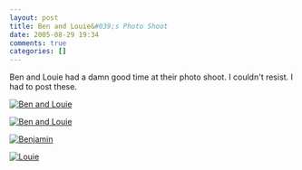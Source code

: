 ```yaml
---
layout: post
title: Ben and Louie&#039;s Photo Shoot
date: 2005-08-29 19:34
comments: true
categories: []
---
```

Ben and Louie had a damn good time at their photo shoot. I couldn't resist. I had to post these.

<a href="http://photos.filias.com/main.php?g2_view=core.ShowItem&amp;g2_itemId=22126&amp;g2_imageViewsIndex=1"><img class="photo" src="http://photos.filias.com/main.php?g2_view=core.DownloadItem&amp;g2_itemId=22132&amp;g2_serialNumber=2" alt="Ben and Louie" /></a>

<a href="http://photos.filias.com/main.php?g2_view=core.ShowItem&amp;g2_itemId=22124&amp;g2_imageViewsIndex=1"><img class="photo" src="http://photos.filias.com/main.php?g2_view=core.DownloadItem&amp;g2_itemId=22131&amp;g2_serialNumber=2" alt="Ben and Louie" /></a>

<a href="http://photos.filias.com/main.php?g2_view=core.ShowItem&amp;g2_itemId=22122&amp;g2_imageViewsIndex=1"><img class="photo" src="http://photos.filias.com/main.php?g2_view=core.DownloadItem&amp;g2_itemId=22130&amp;g2_serialNumber=2" alt="Benjamin" /></a>

<a href="http://photos.filias.com/main.php?g2_view=core.ShowItem&amp;g2_itemId=22119&amp;g2_imageViewsIndex=1"><img class="photo" src="http://photos.filias.com/main.php?g2_view=core.DownloadItem&amp;g2_itemId=22129&amp;g2_serialNumber=2" alt="Louie" /></a>
